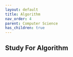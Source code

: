 ```yaml
---
layout: default
title: Algorithm
nav_order: 4
parent: Computer Science
has_children: true
---
```


## Study For Algorithm
